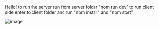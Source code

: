 Hello!
to run the server run from server folder "nom run dev"
to run client side enter to client folder and run "npm install" and "npm start"

![image](https://user-images.githubusercontent.com/36900949/186185270-d81c732b-8099-4cbd-8c22-29def2b8410e.png)
